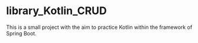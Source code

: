 # library_Kotlin_CRUD

This is a small project with the aim to practice Kotlin within the framework of Spring Boot. 
